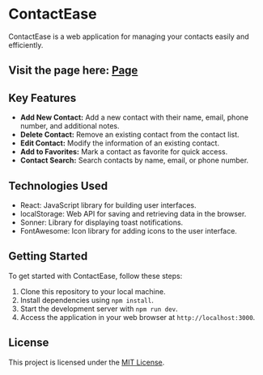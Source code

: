 # ContactEase

ContactEase is a web application for managing your contacts easily and efficiently.

## Visit the page here: [Page](https://contactease-nickgv.netlify.app/)

## Key Features

- **Add New Contact:** Add a new contact with their name, email, phone number, and additional notes.
- **Delete Contact:** Remove an existing contact from the contact list.
- **Edit Contact:** Modify the information of an existing contact.
- **Add to Favorites:** Mark a contact as favorite for quick access.
- **Contact Search:** Search contacts by name, email, or phone number.

## Technologies Used

- React: JavaScript library for building user interfaces.
- localStorage: Web API for saving and retrieving data in the browser.
- Sonner: Library for displaying toast notifications.
- FontAwesome: Icon library for adding icons to the user interface.

## Getting Started

To get started with ContactEase, follow these steps:

1. Clone this repository to your local machine.
2. Install dependencies using `npm install`.
3. Start the development server with `npm run dev`.
4. Access the application in your web browser at `http://localhost:3000`.


## License

This project is licensed under the [MIT License](LICENSE).